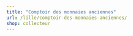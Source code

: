 ```yaml
---
title: "Comptoir des monnaies anciennes"
url: /lille/comptoir-des-monnaies-anciennes/
shop: collecteur
---
```

